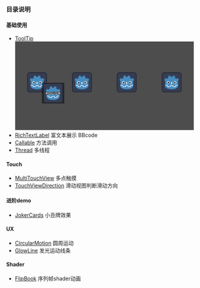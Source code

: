 ### 目录说明


#### 基础使用
- [ToolTip](./comps/base/ToolTip/)
![alt text](./@static/images/image.png)
- [RichTextLabel](./comps/base/RichTextLabel/) 富文本展示 BBcode
- [Callable](./comps/base/Callable/) 方法调用
- [Thread](./comps/base/Thread/) 多线程

#### Touch
- [MultiTouchView](./comps/Touch/MultiTouchView) 多点触摸
- [TouchViewDirection](./comps/Touch/TouchViewDirection)  滑动视图判断滑动方向


#### 进阶demo
- [JokerCards](./comps/demo/JokerCards/) 小丑牌效果


#### UX
- [CircularMotion](./comps/UI/CircularMotion/) 圆周运动
- [GlowLine](./comps/UI/GlowLine) 发光运动线条

#### Shader
- [FlipBook](./comps/Shader/FlipBook) 序列帧shader动画
